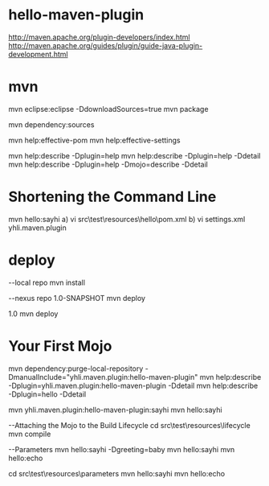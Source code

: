 # hello-maven-plugin
http://maven.apache.org/plugin-developers/index.html
http://maven.apache.org/guides/plugin/guide-java-plugin-development.html

# mvn
mvn eclipse:eclipse -DdownloadSources=true
mvn package

mvn dependency:sources

mvn help:effective-pom
mvn help:effective-settings

mvn help:describe -Dplugin=help
mvn help:describe -Dplugin=help -Ddetail
mvn help:describe -Dplugin=help -Dmojo=describe -Ddetail

# Shortening the Command Line
mvn hello:sayhi
a) vi src\test\resources\hello\pom.xml
b) vi settings.xml
<pluginGroups>
  <pluginGroup>yhli.maven.plugin</pluginGroup>
</pluginGroups>

# deploy
--local repo
mvn install

--nexus repo
<version>1.0-SNAPSHOT</version>
mvn deploy

<version>1.0</version>
mvn deploy

# Your First Mojo
mvn dependency:purge-local-repository -DmanualInclude="yhli.maven.plugin:hello-maven-plugin"
mvn help:describe -Dplugin=yhli.maven.plugin:hello-maven-plugin -Ddetail
mvn help:describe -Dplugin=hello -Ddetail

mvn yhli.maven.plugin:hello-maven-plugin:sayhi
mvn hello:sayhi

--Attaching the Mojo to the Build Lifecycle
cd src\test\resources\lifecycle
mvn compile

--Parameters
mvn hello:sayhi -Dgreeting=baby
mvn hello:sayhi
mvn hello:echo

cd src\test\resources\parameters
mvn hello:sayhi
mvn hello:echo


